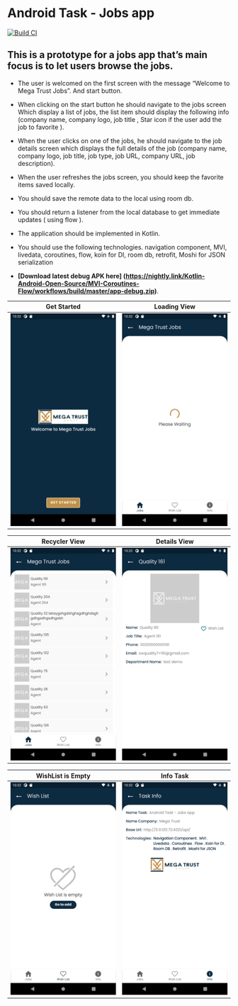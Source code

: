 # Android Task - Jobs app

[![Build CI](https://github.com/Kotlin-Android-Open-Source/MVI-Coroutines-Flow/actions/workflows/build.yml/badge.svg)](https://github.com/Kotlin-Android-Open-Source/MVI-Coroutines-Flow/actions/workflows/build.yml)

## This is a prototype for a jobs app that’s main focus is to let users browse the jobs.
*   The user is welcomed on the first screen with the message “Welcome to Mega Trust Jobs”. And start button.
*   When clicking on the start button he should navigate to the jobs screen Which display a list of jobs, the list item should display the following info (company name, company logo, job title , Star icon if the user add the job to favorite ).
*   When the user clicks on one of the jobs, he should navigate to the job details screen which displays the full details of the job (company name, company logo, job title, job type, job URL, company URL, job description).
*   When the user refreshes the jobs screen, you should keep the favorite items saved locally. 
*   You should save the remote data to the local using room db.
*   You should return a listener from the local database to get immediate updates ( using flow ).
*   The application should be implemented in Kotlin.
*   You should use the following technologies.
navigation component, MVI, livedata, coroutines, flow, koin for DI, room db, retrofit, Moshi for JSON serialization

*   **[Download latest debug APK here] (https://nightly.link/Kotlin-Android-Open-Source/MVI-Coroutines-Flow/workflows/build/master/app-debug.zip)**.


| Get Started | Loading View |
| --------------- | ---------------- |
| <img src="Screenshot_1.png" height="480"> | <img src="Screenshot_2.png" height="480"> |

| Recycler View | Details View  |
| ------------ | ------------ |
| <img src="Screenshot_3.png" height="480"> | <img src="Screenshot_4.png" height="480"> |

| WishList is Empty | Info Task  |
| ------------ | ------------ |
| <img src="Screenshot_5.png" height="480"> | <img src="Screenshot_6.png" height="480"> |


<!-- Pixel 3 XL API 30 -->
